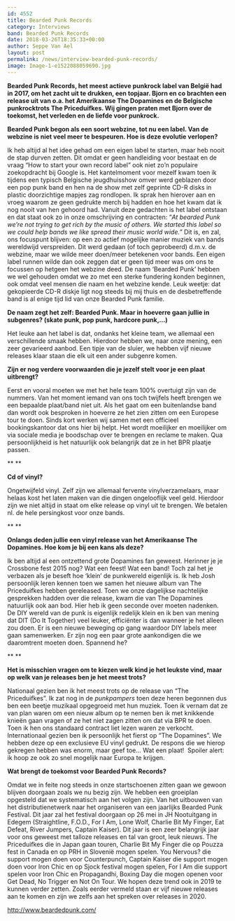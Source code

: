 ```yaml
---
id: 4552
title: Bearded Punk Records
category: Interviews
band: Bearded Punk Records
date: 2018-03-26T18:35:33+00:00
author: Seppe Van Ael
layout: post
permalink: /news/interview-bearded-punk-records/
image: Image-1-e1522088059690.jpg
---
```

**Bearded Punk Records, het meest actieve punkrock label van België had in 2017, om het zacht uit te drukken, een topjaar. Bjorn en co brachten een release uit van o.a. het Amerikaanse The Dopamines en de Belgische punkrocktrots The Priceduifkes. Wij gingen praten met Bjorn over de toekomst, het verleden en de liefde voor punkrock.**

**Bearded Punk begon als een soort webzine, tot nu een label. Van de webzine is niet veel meer te bespeuren. Hoe is deze evolutie verlopen?**

Ik heb altijd al het idee gehad om een eigen label te starten, maar heb nooit de stap durven zetten. Dit omdat er geen handleiding voor bestaat en de vraag “How to start your own record label” ook niet zo’n populaire zoekopdracht bij Google is. Het kantelmoment voor mezelf kwam toen ik tijdens een typisch Belgische jeugdhuisshow omver werd geblazen door een pop punk band en hen na de show met zelf geprinte CD-R disks in plastic doorzichtige mapjes zag rondlopen. Ik sprak hen hierover aan en vroeg waarom ze geen gedrukte merch bij hadden en hoe het kwam dat ik nog nooit van hen gehoord had. Vanuit deze gedachten is het label ontstaan en dat staat ook zo in onze omschrijving en contracten: “_At bearded Punk we’re not trying to get rich by the music of others._ _We started this label so we could help bands we like spread their music world wide.”_ Dit is, en zal, ons focuspunt blijven: op een zo actief mogelijke manier muziek van bands wereldwijd verspreiden. Dit werd gedaan (of toch geprobeerd) d.m.v. de webzine, maar we wilde meer doen/meer betekenen voor bands. Een eigen label runnen wilde dan ook zeggen dat er geen tijd meer was om ons te focussen op hetgeen het webzine deed. De naam ‘Bearded Punk’ hebben we wel gehouden omdat we zo met een sterke fundering konden beginnen, ook omdat veel mensen die naam en het webzine kende. Leuk weetje: dat gekopieerde CD-R diskje ligt nog steeds bij mij thuis en de desbetreffende band is al enige tijd lid van onze Bearded Punk familie.

**De naam zegt het zelf: Bearded Punk. Maar in hoeverre gaan jullie in subgenres? (skate punk, pop punk, hardcore punk,…)**

Het leuke aan het label is dat, ondanks het kleine team, we allemaal een verschillende smaak hebben. Hierdoor hebben we, naar onze mening, een zeer gevarieerd aanbod. Een tipje van de sluier, we hebben vijf nieuwe releases klaar staan die elk uit een ander subgenre komen.

**Zijn er nog verdere voorwaarden die je jezelf stelt voor je een plaat uitbrengt?** 

Eerst en vooral moeten we met het hele team 100% overtuigt zijn van de nummers. Van het moment iemand van ons toch twijfels heeft brengen we een bepaalde plaat/band niet uit. Als het gaat om een buitenlandse band dan wordt ook besproken in hoeverre ze het zien zitten om een Europese tour te doen. Sinds kort werken wij samen met een officieel bookingskantoor dat ons hier bij helpt. Het wordt moeilijker en moeilijker om via sociale media je boodschap over te brengen en reclame te maken. Qua persoonlijkheid is het natuurlijk ook belangrijk dat ze in het BPR plaatje passen.

** **

**Cd of vinyl?**

Ongetwijfeld vinyl. Zelf zijn we allemaal fervente vinylverzamelaars, maar helaas kost het laten maken van die dingen ongelooflijk veel geld. Hierdoor zijn we niet altijd in staat om elke release op vinyl uit te brengen. We betalen nl. de hele persingkost voor onze bands.

** **

**Onlangs deden jullie een vinyl release van het Amerikaanse The Dopamines. Hoe kom je bij een kans als deze?**

Ik ben altijd al een ontzettend grote Dopamines fan geweest. Herinner je je Crossbone fest 2015 nog? Wat een feest! Wat een band! Toch zal het je verbazen als je beseft hoe ‘klein’ de punkwereld eigenlijk is. Ik heb Josh persoonlijk leren kennen toen we samen het nieuwe album van The Priceduifkes hebben gereleased. Toen we onze dagelijkse nachtelijke gesprekken hadden over die release, kwam die van The Dopamines natuurlijk ook aan bod. Hier heb ik geen seconde over moeten nadenken. De DIY wereld van de punk is eigenlijk redelijk klein en ik ben van mening dat DIT (Do It Together) veel leuker, efficiënter is dan wanneer je het alleen zou doen. Er is een nieuwe beweging op gang waardoor DIY labels meer gaan samenwerken. Er zijn nog een paar grote aankondigen die we daaromtrent moeten doen. Spannend he?

** **

**Het is misschien vragen om te kiezen welk kind je het leukste vind, maar op welk van je releases ben je het meest trots?**

Nationaal gezien ben ik het meest trots op de release van “The Priceduifkes”. Ik zat nog in de _punkpampers_ toen deze heren begonnen dus ben een beetje muzikaal opgegroeid met hun muziek. Toen ik vernam dat ze van plan waren om een nieuw album op te nemen ben ik met knikkende knieën gaan vragen of ze het niet zagen zitten om dat via BPR te doen. Toen ik hen ons standaard contract liet lezen waren ze verkocht. Internationaal gezien ben ik persoonlijk het fierst op “The Dopamines”. We hebben deze op een exclusieve EU vinyl gedrukt. De respons die we hierop gekregen hebben was enorm, maar geef toe… Wat een plaat!  Spoiler alert: ik hoop ze ook zo snel mogelijk naar Europa te krijgen.

**Wat brengt de toekomst voor Bearded Punk Records?**

Omdat we in feite nog steeds in onze startschoenen zitten gaan we gewoon blijven doorgaan zoals we nu bezig zijn. We hebben een groeiplan opgesteld dat we systematisch aan het volgen zijn. Van het uitbouwen van het distributienetwerk naar het organiseren van een jaarlijks Bearded Punk Festival. Dit jaar zal het festival doorgaan op 26 mei in JH Nootuitgang in Edegem (Straightline, F.O.D., For I Am, Lone Wolf, Charlie Bit My Finger, Eat Defeat, River Jumpers, Captain Kaiser). Dit jaar is een zeer belangrijk jaar voor ons geweest met talloze releases en tal van groot, leuk nieuws. The Priceduifkes die in Japan gaan touren, Charlie Bit My Finger die op Pouzza fest in Canada en op PRH in Slovenië mogen spelen. You Nervous? die support mogen doen voor Counterpunch, Captain Kaiser die support mogen doen voor Iron Chic en op Sjock festival mogen spelen, For I Am die support spelen voor Iron Chic en Propagandhi, Boxing Day die mogen openen voor Get Dead, No Trigger en Not On Tour. We hopen deze trend ook in 2019 te kunnen verder zetten. Zoals eerder vermeld staan er vijf nieuwe releases aan te komen en zijn we zelfs aan het spreken over releases in 2020.

<http://www.beardedpunk.com/>